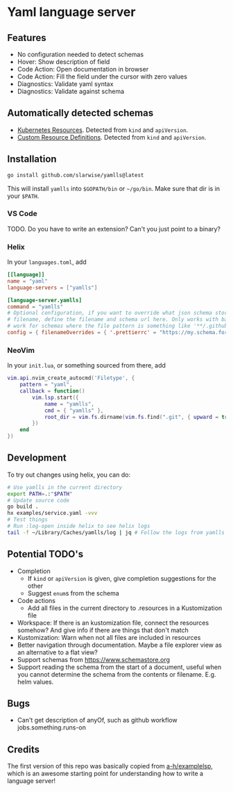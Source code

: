 # Yaml language server

## Features

- No configuration needed to detect schemas
- Hover: Show description of field
- Code Action: Open documentation in browser
- Code Action: Fill the field under the cursor with zero values
- Diagnostics: Validate yaml syntax
- Diagnostics: Validate against schema

## Automatically detected schemas

- [Kubernetes Resources](https://github.com/yannh/kubernetes-json-schema).
  Detected from `kind` and `apiVersion`.
- [Custom Resource Definitions](https://github.com/datreeio/CRDs-catalog).
  Detected from `kind` and `apiVersion`.

## Installation

```bash
go install github.com/slarwise/yamlls@latest
```

This will install `yamlls` into `$GOPATH/bin` or `~/go/bin`. Make sure that dir
is in your `$PATH`.

### VS Code

TODO. Do you have to write an extension? Can't you just point to a binary?

### Helix

In your `languages.toml`, add

```toml
[[language]]
name = "yaml"
language-servers = ["yamlls"]

[language-server.yamlls]
command = "yamlls"
# Optional configuration, if you want to override what json schema store returns for a specific
# filename, define the filename and schema url here. Only works with basenames, i.e. it doesn't
# work for schemas where the file pattern is something like '**/.github/workflows/*.yaml'.
config = { filenameOverrides = { '.prettierrc' = "https://my.schema.for.prettier/schema.json" } }
```

### NeoVim

In your `init.lua`, or something sourced from there, add

```lua
vim.api.nvim_create_autocmd('Filetype', {
    pattern = "yaml",
    callback = function()
        vim.lsp.start({
            name = "yamlls",
            cmd = { "yamlls" },
            root_dir = vim.fs.dirname(vim.fs.find(".git", { upward = true, path = vim.api.nvim_buf_get_name(0) })[1]),
        })
    end
})
```

## Development

To try out changes using helix, you can do:

```sh
# Use yamlls in the current directory
export PATH=.:"$PATH"
# Update source code
go build .
hx examples/service.yaml -vvv
# Test things
# Run :log-open inside helix to see helix logs
tail -f ~/Library/Caches/yamlls/log | jq # Follow the logs from yamlls (on a mac)
```

## Potential TODO's

- Completion
  - If `kind` or `apiVersion` is given, give completion suggestions for the
    other
  - Suggest `enum`s from the schema
- Code actions
  - Add all files in the current directory to .resources in a Kustomization file
- Workspace: If there is an kustomization file, connect the resources somehow?
  And give info if there are things that don't match
- Kustomization: Warn when not all files are included in resources
- Better navigation through documentation. Maybe a file explorer view as an alternative to a flat view?
- Support schemas from https://www.schemastore.org
- Support reading the schema from the start of a document, useful when you cannot determine the schema from the contents or filename. E.g. helm values.

## Bugs

- Can't get description of anyOf, such as github workflow jobs.something.runs-on

## Credits

The first version of this repo was basically copied from
[a-h/examplelsp](https://github.com/a-h/examplelsp), which is an awesome
starting point for understanding how to write a language server!
